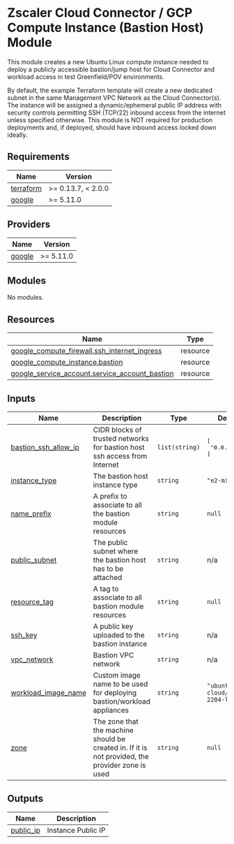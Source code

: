 # Zscaler Cloud Connector / GCP Compute Instance (Bastion Host) Module

This module creates a new Ubuntu Linux compute instance needed to deploy a publicly accessible bastion/jump host for Cloud Connector and workload access in test Greenfield/POV environments.

By default, the example Terraform template will create a new dedicated subnet in the same Management VPC Network as the Cloud Connector(s). The instance will be assigned a dynamic/ephemeral public IP address with security controls permitting SSH (TCP/22) inbound access from the internet unless specified otherwise. This module is NOT required for production deployments and, if deployed, should have inbound access locked down ideally.

<!-- BEGINNING OF PRE-COMMIT-TERRAFORM DOCS HOOK -->
## Requirements

| Name | Version |
|------|---------|
| <a name="requirement_terraform"></a> [terraform](#requirement\_terraform) | >= 0.13.7, < 2.0.0 |
| <a name="requirement_google"></a> [google](#requirement\_google) | >= 5.11.0 |

## Providers

| Name | Version |
|------|---------|
| <a name="provider_google"></a> [google](#provider\_google) | >= 5.11.0 |

## Modules

No modules.

## Resources

| Name | Type |
|------|------|
| [google_compute_firewall.ssh_internet_ingress](https://registry.terraform.io/providers/hashicorp/google/latest/docs/resources/compute_firewall) | resource |
| [google_compute_instance.bastion](https://registry.terraform.io/providers/hashicorp/google/latest/docs/resources/compute_instance) | resource |
| [google_service_account.service_account_bastion](https://registry.terraform.io/providers/hashicorp/google/latest/docs/resources/service_account) | resource |

## Inputs

| Name | Description | Type | Default | Required |
|------|-------------|------|---------|:--------:|
| <a name="input_bastion_ssh_allow_ip"></a> [bastion\_ssh\_allow\_ip](#input\_bastion\_ssh\_allow\_ip) | CIDR blocks of trusted networks for bastion host ssh access from Internet | `list(string)` | <pre>[<br/>  "0.0.0.0/0"<br/>]</pre> | no |
| <a name="input_instance_type"></a> [instance\_type](#input\_instance\_type) | The bastion host instance type | `string` | `"e2-micro"` | no |
| <a name="input_name_prefix"></a> [name\_prefix](#input\_name\_prefix) | A prefix to associate to all the bastion module resources | `string` | `null` | no |
| <a name="input_public_subnet"></a> [public\_subnet](#input\_public\_subnet) | The public subnet where the bastion host has to be attached | `string` | n/a | yes |
| <a name="input_resource_tag"></a> [resource\_tag](#input\_resource\_tag) | A tag to associate to all bastion module resources | `string` | `null` | no |
| <a name="input_ssh_key"></a> [ssh\_key](#input\_ssh\_key) | A public key uploaded to the bastion instance | `string` | n/a | yes |
| <a name="input_vpc_network"></a> [vpc\_network](#input\_vpc\_network) | Bastion VPC network | `string` | n/a | yes |
| <a name="input_workload_image_name"></a> [workload\_image\_name](#input\_workload\_image\_name) | Custom image name to be used for deploying bastion/workload appliances | `string` | `"ubuntu-os-cloud/ubuntu-2204-lts"` | no |
| <a name="input_zone"></a> [zone](#input\_zone) | The zone that the machine should be created in. If it is not provided, the provider zone is used | `string` | `null` | no |

## Outputs

| Name | Description |
|------|-------------|
| <a name="output_public_ip"></a> [public\_ip](#output\_public\_ip) | Instance Public IP |
<!-- END OF PRE-COMMIT-TERRAFORM DOCS HOOK -->
